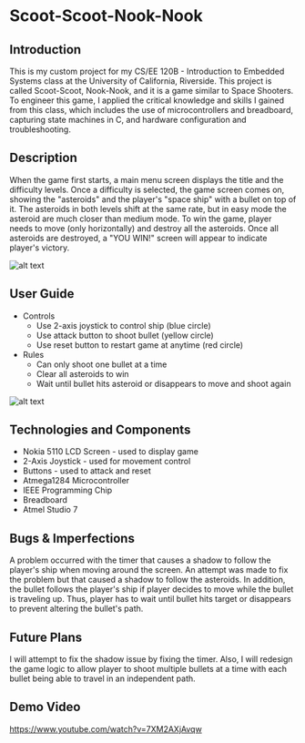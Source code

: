 # Scoot-Scoot-Nook-Nook

## Introduction
This is my custom project for my CS/EE 120B - Introduction to Embedded Systems class at the University of California, Riverside. This project is called Scoot-Scoot, Nook-Nook, and it is a game similar to Space Shooters. To engineer this game, I applied the critical knowledge and skills I gained from this class, which includes the use of microcontrollers and breadboard, capturing state machines in C, and hardware configuration and troubleshooting.

## Description
When the game first starts, a main menu screen displays the title and the difficulty levels. Once a difficulty is selected, the game screen comes on, showing the "asteroids" and the player's "space ship" with a bullet on top of it. The asteroids in both levels shift at the same rate, but in easy mode the asteroid are much closer than medium mode. To win the game, player needs to move (only horizontally) and destroy all the asteroids. Once all asteroids are destroyed, a "YOU WIN!" screen will appear to indicate player's victory.

![alt text](https://github.com/vtruo009/Scoot-Scoot-Nook-Nook/blob/master/Images/Main%20Menu.jpg "Main Menu")

## User Guide
* Controls
	* Use 2-axis joystick to control ship (blue circle)
	* Use attack button to shoot bullet (yellow circle)
	* Use reset button to restart game at anytime (red circle)
* Rules
	* Can only shoot one bullet at a time
	* Clear all asteroids to win
	* Wait until bullet hits asteroid or disappears to move and shoot again

![alt text](https://github.com/vtruo009/Scoot-Scoot-Nook-Nook/blob/master/Images/Setup.jpg "Setup")

## Technologies and Components
* Nokia 5110 LCD Screen - used to display game
* 2-Axis Joystick - used for movement control
* Buttons - used to attack and reset
* Atmega1284 Microcontroller
* IEEE Programming Chip
* Breadboard
* Atmel Studio 7

## Bugs & Imperfections
A problem occurred with the timer that causes a shadow to follow the player's ship when moving around the screen. An attempt was made to fix the problem but that caused a shadow to follow the asteroids. In addition, the bullet follows the player's ship if player decides to move while the bullet is traveling up. Thus, player has to wait until bullet hits target or disappears to prevent altering the bullet's path.

## Future Plans
I will attempt to fix the shadow issue by fixing the timer. Also, I will redesign the game logic to allow player to shoot multiple bullets at a time with each bullet being able to travel in an independent path.

## Demo Video
https://www.youtube.com/watch?v=7XM2AXjAvqw
